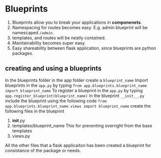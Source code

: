 # Blueprints
1. Blueprints allow you to break your applications in **componenets**.
2. Namespacing for routes becomes easy. E.g. admin blueprint will be namescaped `/admin`.
3. templates, and routes will be neatly contained.
4. Maintainability becomes super easy.
5. Easy shareability between flask application, since blueprints are python packages.

## creating and using a blueprints
In the blueprints folder in the app folder create a `blueprint_name`
Import blueprints in the `app.py` by typing `from app.blueprints.blueprint_name import blueprint_name`
To register a blueprint in the `app.py` by typing `app.register_blueprint(blueprint_name)`
In the blueprint `__init__.py` include the blueprint using the following code `from app.blueprints.blueprint_name.views import blueprint_name`
create the following files in the blueprint
1. __init__.py
2. templates/blueprint_name This for preventing overright from the base templates
3. views.py

All the other files that a flask applicaiton has been created a blueprint for consistance of the package or needs.